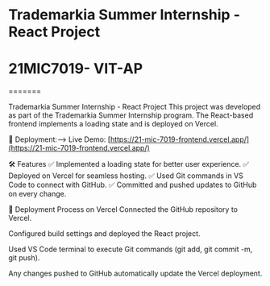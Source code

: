 #  Trademarkia Summer Internship - React Project
# 21MIC7019- VIT-AP 
=======



Trademarkia Summer Internship - React Project
This project was developed as part of the Trademarkia Summer Internship program. The React-based frontend implements a loading state and is deployed on Vercel.

🚀 Deployment:-->
Live Demo: [https://21-mic-7019-frontend.vercel.app/](https://21-mic-7019-frontend.vercel.app/)

🛠️ Features
✅ Implemented a loading state for better user experience.
✅ Deployed on Vercel for seamless hosting.
✅ Used Git commands in VS Code to connect with GitHub.
✅ Committed and pushed updates to GitHub on every change.

📌 Deployment Process on Vercel
Connected the GitHub repository to Vercel.

Configured build settings and deployed the React project.

Used VS Code terminal to execute Git commands (git add, git commit -m, git push).

Any changes pushed to GitHub automatically update the Vercel deployment.
